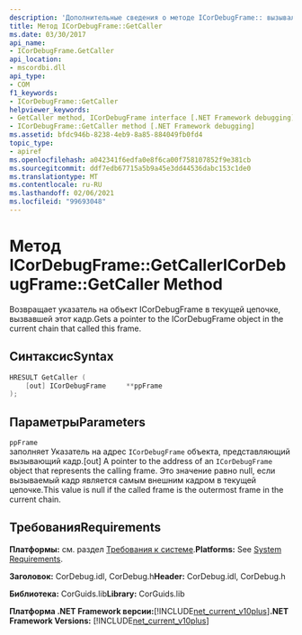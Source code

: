 ```yaml
---
description: 'Дополнительные сведения о методе ICorDebugFrame:: вызывали'
title: Метод ICorDebugFrame::GetCaller
ms.date: 03/30/2017
api_name:
- ICorDebugFrame.GetCaller
api_location:
- mscordbi.dll
api_type:
- COM
f1_keywords:
- ICorDebugFrame::GetCaller
helpviewer_keywords:
- GetCaller method, ICorDebugFrame interface [.NET Framework debugging]
- ICorDebugFrame::GetCaller method [.NET Framework debugging]
ms.assetid: bfdc946b-8238-4eb9-8a85-884049fb0fd4
topic_type:
- apiref
ms.openlocfilehash: a042341f6edfa0e8f6ca00f758107852f9e381cb
ms.sourcegitcommit: ddf7edb67715a5b9a45e3dd44536dabc153c1de0
ms.translationtype: MT
ms.contentlocale: ru-RU
ms.lasthandoff: 02/06/2021
ms.locfileid: "99693048"
---
```

# <a name="icordebugframegetcaller-method"></a><span data-ttu-id="aa9a2-103">Метод ICorDebugFrame::GetCaller</span><span class="sxs-lookup"><span data-stu-id="aa9a2-103">ICorDebugFrame::GetCaller Method</span></span>

<span data-ttu-id="aa9a2-104">Возвращает указатель на объект ICorDebugFrame в текущей цепочке, вызвавшей этот кадр.</span><span class="sxs-lookup"><span data-stu-id="aa9a2-104">Gets a pointer to the ICorDebugFrame object in the current chain that called this frame.</span></span>  
  
## <a name="syntax"></a><span data-ttu-id="aa9a2-105">Синтаксис</span><span class="sxs-lookup"><span data-stu-id="aa9a2-105">Syntax</span></span>  
  
```cpp  
HRESULT GetCaller (  
    [out] ICorDebugFrame     **ppFrame  
);  
```  
  
## <a name="parameters"></a><span data-ttu-id="aa9a2-106">Параметры</span><span class="sxs-lookup"><span data-stu-id="aa9a2-106">Parameters</span></span>  

 `ppFrame`  
 <span data-ttu-id="aa9a2-107">заполняет Указатель на адрес `ICorDebugFrame` объекта, представляющий вызывающий кадр.</span><span class="sxs-lookup"><span data-stu-id="aa9a2-107">[out] A pointer to the address of an `ICorDebugFrame` object that represents the calling frame.</span></span> <span data-ttu-id="aa9a2-108">Это значение равно null, если вызываемый кадр является самым внешним кадром в текущей цепочке.</span><span class="sxs-lookup"><span data-stu-id="aa9a2-108">This value is null if the called frame is the outermost frame in the current chain.</span></span>  
  
## <a name="requirements"></a><span data-ttu-id="aa9a2-109">Требования</span><span class="sxs-lookup"><span data-stu-id="aa9a2-109">Requirements</span></span>  

 <span data-ttu-id="aa9a2-110">**Платформы:** см. раздел [Требования к системе](../../get-started/system-requirements.md).</span><span class="sxs-lookup"><span data-stu-id="aa9a2-110">**Platforms:** See [System Requirements](../../get-started/system-requirements.md).</span></span>  
  
 <span data-ttu-id="aa9a2-111">**Заголовок:** CorDebug.idl, CorDebug.h</span><span class="sxs-lookup"><span data-stu-id="aa9a2-111">**Header:** CorDebug.idl, CorDebug.h</span></span>  
  
 <span data-ttu-id="aa9a2-112">**Библиотека:** CorGuids.lib</span><span class="sxs-lookup"><span data-stu-id="aa9a2-112">**Library:** CorGuids.lib</span></span>  
  
 <span data-ttu-id="aa9a2-113">**Платформа .NET Framework версии:**[!INCLUDE[net_current_v10plus](../../../../includes/net-current-v10plus-md.md)]</span><span class="sxs-lookup"><span data-stu-id="aa9a2-113">**.NET Framework Versions:** [!INCLUDE[net_current_v10plus](../../../../includes/net-current-v10plus-md.md)]</span></span>

